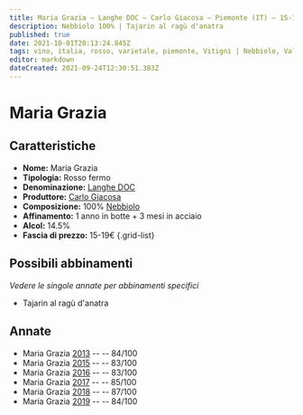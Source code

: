 ```yaml
---
title: Maria Grazia – Langhe DOC – Carlo Giacosa – Piemonte (IT) – 15-19€ – 2★-3★
description: Nebbiolo 100% | Tajarin al ragù d'anatra
published: true
date: 2021-10-01T20:13:24.845Z
tags: vino, italia, rosso, varietale, piemonte, Vitigni | Nebbiolo, Valutazioni | 3 stelle, tajarin al ragù d'anatra, Prezzi | 15-19€
editor: markdown
dateCreated: 2021-09-24T12:30:51.383Z
---
```


 # Maria Grazia

## Caratteristiche
- **Nome:** Maria Grazia
- **Tipologia:** Rosso fermo
- **Denominazione:** [Langhe DOC](/denominazioni/Italia/Piemonte/DOC/Langhe) 
- **Produttore:** [Carlo Giacosa](/produttori/Italia/Piemonte/Carlo-Giacosa)
- **Composizione:** 100% [Nebbiolo](/vitigni/Italia/bacca-nera/nebbiolo)
- **Affinamento:** 1 anno in botte + 3 mesi in acciaio 
- **Alcol:** 14.5%
- **Fascia di prezzo:** 15-19€
{.grid-list}



## Possibili abbinamenti
*Vedere le singole annate per abbinamenti specifici*

- Tajarin al ragù d'anatra

## Annate
- Maria Grazia [2013](vini/Italia/Piemonte/Carlo-Giacosa/Maria-Grazia/2013) -- <span class="star-2"></span> -- 84/100
- Maria Grazia [2015](vini/Italia/Piemonte/Carlo-Giacosa/Maria-Grazia/2015) -- <span class="star-2"></span> -- 83/100
- Maria Grazia [2016](vini/Italia/Piemonte/Carlo-Giacosa/Maria-Grazia/2016) -- <span class="star-2"></span> -- 83/100
- Maria Grazia [2017](vini/Italia/Piemonte/Carlo-Giacosa/Maria-Grazia/2017) -- <span class="star-3"></span> -- 85/100
- Maria Grazia [2018](vini/Italia/Piemonte/Carlo-Giacosa/Maria-Grazia/2018) -- <span class="star-3"></span> -- 87/100
- Maria Grazia [2019](vini/Italia/Piemonte/Carlo-Giacosa/Maria-Grazia/2019) -- <span class="star-2"></span> -- 84/100
